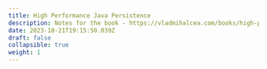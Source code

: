```yaml
---
title: High Performance Java Persistence
description: Notes for the book - https://vladmihalcea.com/books/high-performance-java-persistence/
date: 2023-10-21T19:15:50.039Z
draft: false
collapsible: true
weight: 1
---
```

